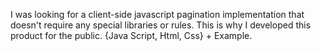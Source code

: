 I was looking for a client-side javascript pagination implementation that doesn't require any special libraries or rules. This is why I developed this product for the public.
{Java Script, Html, Css} + Example.
